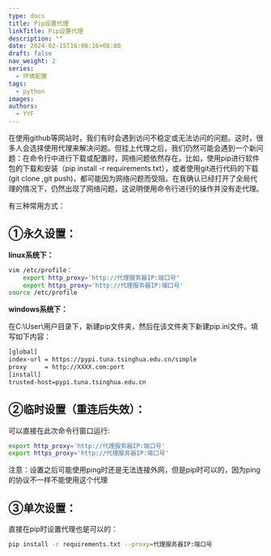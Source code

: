 ```yaml
---
type: docs
title: Pip设置代理
linkTitle: Pip设置代理
description: ""
date: 2024-02-15T16:08:16+08:00
draft: false
nav_weight: 2
series:
  - 环境配置
tags:
  - python
images: 
authors:
  - YYF
---
```


<!--more-->

在使用github等网站时，我们有时会遇到访问不稳定或无法访问的问题。这时，很多人会选择使用代理来解决问题。但挂上代理之后，我们仍然可能会遇到一个新问题：在命令行中进行下载或配置时，网络问题依然存在。比如，使用pip进行软件包的下载和安装（pip install -r requirements.txt），或者使用git进行代码的下载(git clone ,git push)，都可能因为网络问题而受阻。在我确认已经打开了全局代理的情况下，仍然出现了网络问题，这说明使用命令行进行的操作并没有走代理。

有三种常用方式：

## ①永久设置：

**linux系统下：**

```bash
vim /etc/profile：
    export http_proxy='http://代理服务器IP:端口号'
    export https_proxy='http://代理服务器IP:端口号'
source /etc/profile
```

**windows系统下：**

在C:\User\用户目录下，新建pip文件夹，然后在该文件夹下新建pip.ini文件。填写如下内容：

```txt
[global]
index-url = https://pypi.tuna.tsinghua.edu.cn/simple
proxy     = http://XXXX.com:port
[install]
trusted-host=pypi.tuna.tsinghua.edu.cn
```

## ②临时设置（重连后失效）：

可以直接在此次命令行窗口运行:

```bash
export http_proxy='http://代理服务器IP:端口号'
export https_proxy='http://代理服务器IP:端口号'
```

注意：设置之后可能使用ping时还是无法连接外网，但是pip时可以的，因为ping的协议不一样不能使用这个代理

## ③单次设置：

直接在pip时设置代理也是可以的：

```bash
pip install -r requirements.txt --proxy=代理服务器IP:端口号
```